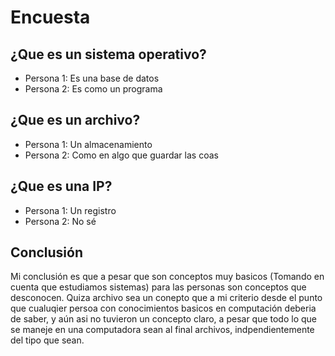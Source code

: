 # Encuesta

## ¿Que es un sistema operativo?
 - Persona 1: Es una base de datos
 - Persona 2: Es como un programa 

## ¿Que es un archivo?
 - Persona 1: Un almacenamiento
 - Persona 2: Como en algo que guardar las coas

## ¿Que es una IP?
- Persona 1: Un registro
- Persona 2: No sé


## Conclusión
Mi conclusión es que a pesar que son conceptos muy basicos (Tomando en cuenta que estudiamos sistemas) para las personas son conceptos que desconocen. Quiza archivo sea un conepto que a mi criterio desde el punto que cualuqier persoa con conocimientos basicos en computación deberia de saber, y aún asi no tuvieron un concepto claro, a pesar que todo lo que se maneje en una computadora sean al final archivos, indpendientemente del tipo que sean. 



